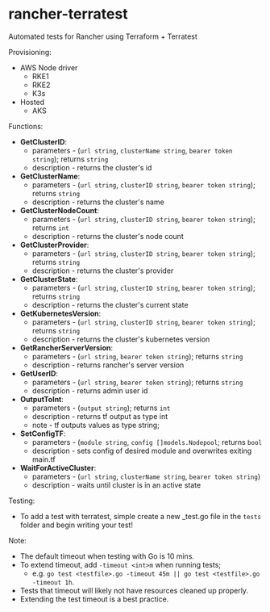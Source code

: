 # rancher-terratest

Automated tests for Rancher using Terraform + Terratest

Provisioning:
- AWS Node driver
  - RKE1
  - RKE2
  - K3s
- Hosted
  - AKS


Functions:
- **GetClusterID**: 
  - parameters - (`url string`, `clusterName string`, `bearer token string`); returns `string`
  - description - returns the cluster's id
- **GetClusterName**:
  - parameters - (`url string`, `clusterID string`, `bearer token string`); returns `string`
  - description - returns the cluster's name
- **GetClusterNodeCount**:
  - parameters - (`url string`, `clusterID string`, `bearer token string`); returns `int`
  - description - returns the cluster's node count
- **GetClusterProvider**:
  - parameters - (`url string`, `clusterID string`, `bearer token string`); returns `string`
  - description - returns the cluster's provider
- **GetClusterState**:
  - parameters - (`url string`, `clusterID string`, `bearer token string`); returns `string`
  - description - returns the cluster's current state
- **GetKubernetesVersion**:
  - parameters - (`url string`, `clusterID string`, `bearer token string`); returns `string`
  - description - returns the cluster's kubernetes version
- **GetRancherServerVersion**:
  - parameters - (`url string`, `bearer token string`); returns `string`
  - description - returns rancher's server version
- **GetUserID**:
  - parameters - (`url string`, `bearer token string`); returns `string`
  - description - returns admin user id
- **OutputToInt**:
  - parameters - (`output string`); returns `int`
  - description - returns tf output as type int
  - note - tf outputs values as type string;
- **SetConfigTF**: 
  - parameters - (`module string`, `config []models.Nodepool`; returns `bool`
  - description - sets config of desired module and overwrites exiting main.tf
- **WaitForActiveCluster**:
  - parameters - (`url string`, `clusterName string`, `bearer token string`)
  - description - waits until cluster is in an active state

Testing:
- To add a test with terratest, simple create a new _test.go file in the `tests` folder and begin writing your test!

Note: 
- The default timeout when testing with Go is 10 mins.  
- To extend timeout, add `-timeout <int>m` when running tests; 
  - e.g. `go test <testfile>.go -timeout 45m || go test <testfile>.go -timeout 1h`. 
- Tests that timeout will likely not have resources cleaned up properly. 
- Extending the test timeout is a best practice. 
